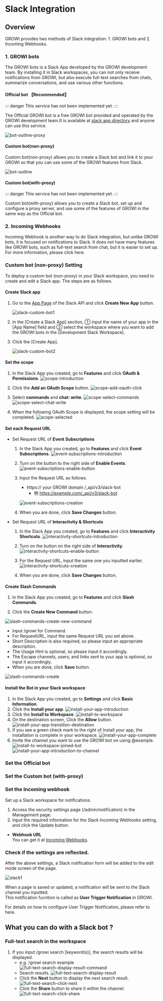 # Slack Integration

## Overview

GROWI provides two methods of Slack integration: 1. GROWI bots and 2. Incoming Webhooks.

### 1. GROWI bots

The GROWI bots is a Slack App developed by the GROWI development team. By installing it in Slack workspaces, you can not only receive notifications from GROWI, but also execute full-text searches from chats, summarize conversations, and use various other functions.

#### Official bot 【Recommended】

::: danger
This service has not been implemented yet.
:::

The Official GROWI bot is a free GROWI bot provided and operated by the GROWI development team.It is available at [slack app directory](https://wsgrowi.slack.com/apps) and anyone can use this service.

<!--以下の図は暫定的なものです。https://youtrack.weseek.co.jp/issue/GW-5421 で差し替えます。-->

![bot-outline-proxy](../../../.vuepress/public/assets/images/bot-outline-proxy.png)

#### Custom bot(non-proxy)

Custom bot(non-proxy) allows you to create a Slack bot and link it to your GROWI so that you can use some of the GROWI features from Slack.

<!--以下の図は暫定的なものです。https://youtrack.weseek.co.jp/issue/GW-5421 で差し替えます。-->

![bot-outline](../../../.vuepress/public/assets/images/bot-outline.png)

#### Custom bot(with-proxy)

::: danger
This service has not been implemented yet.
:::

Custom bot(with-proxy) allows you to create a Slack bot, set up and configure a proxy server, and use some of the features of GROWI in the same way as the Official bot.

### 2. Incoming Webhooks

<!-- TODO Imple link after https://youtrack.weseek.co.jp/issue/GW-5452 -->

Incoming Webhook is another way to do Slack integration, but unlike GROWI bots, it is focused on notifications to Slack. It does not have many features like GROWI bots, such as full-text search from chat, but it is easier to set up. For more information, please click here.

<!-- [通知の種類/設定方法](/ja/admin-guide/management-cookbook/external-notification.html#通知の種類-設定方法). -->

### Custom bot (non-proxy) Setting

To deploy a custom bot (non-proxy) in your Slack workspace, you need to create and edit a Slack app. The steps are as follows.

#### Create Slack app

1. Go to the [App Page](https://api.slack.com/apps) of the Slack API and click **Create New App** button.

   ![slack-custom-bot1](../../../.vuepress/public/assets/images/slack-custom-bot1.png)

2. In the [Create a Slack App] section, ① input the name of your app in the [App Name] field and ② select the workspace where you want to add the GROWI bots in the [Development Slack Workspace].

3. Click the [Create App].

   ![slack-custom-bot2](../../../.vuepress/public/assets/images/slack-custom-bot2.png)

#### Set the scope

1. In the Slack App you created, go to **Features** and click **OAuth & Permissions**.
   ![scope-introduction](../../../.vuepress/public/assets//images/scope-introduction.png)
1. Click the **Add an OAuth Scope** button.
   ![scope-add-oauth-click](../../../.vuepress/public/assets//images/scope-add-oauth-click.png)
1. Select **commands** and **chat: write**.
   ![scope-select-commands](../../../.vuepress/public/assets//images/scope-select-commands.png)
   ![scope-select-chat-write](../../../.vuepress/public/assets//images/scope-add-chat-write.png)

1. When the following OAuth Scope is displayed, the scope setting will be completed.
   ![scope-selected](../../../.vuepress/public/assets//images/scope-selected.png)

#### Set each Request URL

- Set Request URL of **Event Subscriptions**

  1. In the Slack App you created, go to **Features** and click **Event Subscriptions**.
     ![event-subscriptions-introduction](../../../.vuepress/public/assets/images/event-subscriptions-introduction.png)

  1. Turn on the button to the right side of **Enable Events**.
     ![event-subscriptions-enable-button](../../../.vuepress/public/assets/images/event-sucscriptions-enable-button.png)

  1. Input the Request URL as follows.

     - https:// your GROWI domain /\_api/v3/slack-bot
       - 例 https://example.com/_api/v3/slack-bot

     ![event-subscriptions-creation](../../../.vuepress/public/assets/images/event-sucscriptions-creation.png)

  1. When you are done, click **Save Changes** button.

- Set Request URL of **Interactivity & Shortcuts**

  1. In the Slack App you created, go to **Features** and click **Interactivity Shortcuts**.
     ![interactivity-shortcuts-introduction](../../../.vuepress/public/assets/images/interactivity-shortcuts-introduction.png)

  1. Turn on the button on the right side of **Interactivity**.
     ![interactivity-shortcuts-enable-button](../../../.vuepress/public/assets/images/interactivity-shortcuts-enable-button.png)

  1. For the Request URL, input the same one you inputted earlier.
     ![interactivity-shortcuts-creation](../../../.vuepress/public/assets/images/interactivity-shortcuts-creation.png)

  1. When you are done, click **Save Changes** button.

#### Create Slash Commands

1. In the Slack App you created, go to **Features** and click **Slash Commands**.

<!-- ![slash-commands-introduction](../../../.vuepress/public/assets/images/slash-commands-introduction.png) -->

2. Click the **Create New Command** button.

![slash-commands-create-new-command](../../../.vuepress/public/assets/images/slash-commands-create-new-command.png)

- Input /growi for Command.
- For RequestURL, input the same Request URL you set above.
- Short Description is also required, so please input an appropriate description.
- The Usage Hint is optional, so please input it accordingly.
- The Escape channels, users, and links sent to your app is optional, so input it accordingly.
- When you are done, click **Save** button.

![slash-commands-create](../../../.vuepress/public/assets/images/slash-commands-create.png)

#### Install the Bot in your Slack workspace

1. In the Slack App you created, go to **Settings** and click **Basic Information**.
1. Click the **Install your app**.
   ![install-your-app-introduction](../../../.vuepress/public/assets/images/install-your-app-introduction.png)
1. Click the **Install to Workspace**.
   ![install-to-workspace](../../../.vuepress/public/assets/images/install-to-workspace.png)
1. On the destination screen, Click the **Allow** button.
   ![install-your-app-transition-destination](../../../.vuepress/public/assets/images/install-your-app-transition-destination.png)
1. If you see a green check mark to the right of Install your app, the installation is complete in your workspace.
   ![install-your-app-complete](../../../.vuepress/public/assets/images/install-your-app-complete.png)
1. Invite the channel you want to use the GROWI bot on using @example.
   ![install-to-workspace-joined-bot](../../../.vuepress/public/assets/images/install-to-workspace-joined-bot.png)
   ![install-your-app-introduction-to-channel](../../../.vuepress/public/assets/images/install-your-app-introduction-to-channel.png)

### Set the Official bot

### Set the Custom bot (with-proxy)

<!-- TODO: GW-5372 「Slack/Mattermost への通知」の内容を適切なタイトルの下に移動させる -->

### Set the Incoming webhook

<!-- TODO: GW-5372 「Slack/Mattermost への通知」の内容を適切なタイトルの下に移動させる -->

Set up a Slack workspace for notifications.

1. Access the security settings page (/admin/notification) in the Management page.
1. Input the required information for the Slack Incoming Webhooks setting, and click the Update button.

- **Webhook URL**  
  You can get it at [Incoming Webhooks](https://slack.com/services/new/incoming-webhook).

### Check if the settings are reflected.

After the above settings, a Slack notification form will be added to the edit mode screen of the page.

![slack1](../../../.vuepress/public/assets/images/slack1.png)

When a page is saved or updated, a notification will be sent to the Slack channel you inputted.  
This notification fucntion is called as **User Trigger Notification** in GROWI.

<!-- TODO Imple link after https://youtrack.weseek.co.jp/issue/GW-5452 -->

For details on how to configure User Trigger Notification, please refer to here.

<!-- [通知の種類/設定方法](/ja/admin-guide/management-cookbook/external-notification.html#user-trigger-notification-設定). -->

## What you can do with a Slack bot ?

### Full-text search in the workspace

1. If you input /growi search [keyword(s)], the search results will be displayed.
   - e.g. /growi search example
     ![full-text-search-display-result-command](../../../.vuepress/public/assets/images/full-text-search-display-result-command.png)
   - Search results.
     ![full-text-search-display-result](../../../.vuepress/public/assets/images/full-text-search-display-result.png)
   - Click the **Next** button to display the next search result.
     ![full-text-search-click-next](../../../.vuepress/public/assets/images/full-text-search-click-next.png)
   - Click the **Share** button to share it within the channel.
     ![full-text-search-click-share](../../../.vuepress/public/assets/images/full-text-search-click-share.png)

<!-- ### 複数ワークスペースの横断検索 (TBD) -->

<!-- ### Slack ログの記録 (TBD) -->
